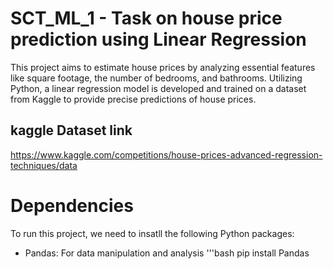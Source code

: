 # SCT_ML_1 - Task on house price prediction using Linear Regression 
This project aims to estimate house prices by analyzing essential features like square footage, the number of bedrooms, and bathrooms. Utilizing Python, a linear regression model is developed and trained on a dataset from Kaggle to provide precise predictions of house prices.

## kaggle Dataset link
https://www.kaggle.com/competitions/house-prices-advanced-regression-techniques/data

# Dependencies
To run this project, we need to insatll the following Python packages:
- Pandas: For data manipulation and analysis
    '''bash
  pip install Pandas


